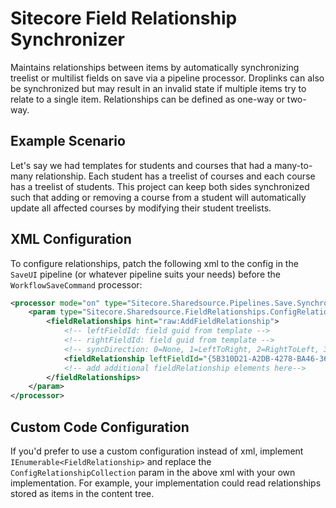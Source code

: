 # Sitecore Field Relationship Synchronizer
Maintains relationships between items by automatically synchronizing treelist or multilist fields on save via a pipeline processor. Droplinks can also be synchronized but may result in an invalid state if multiple items try to relate to a single item. Relationships can be defined as one-way or two-way.

Example Scenario
--------------
Let's say we had templates for students and courses that had a many-to-many relationship. Each student has a treelist of courses and each course has a treelist of students. This project can keep both sides synchronized such that adding or removing a course from a student will automatically update all affected courses by modifying their student treelists.

XML Configuration
--------------
To configure relationships, patch the following xml to the config in the `SaveUI` pipeline (or whatever pipeline suits your needs) before the `WorkflowSaveCommand` processor:

```XML
<processor mode="on" type="Sitecore.Sharedsource.Pipelines.Save.SynchronizeFieldRelationships, FieldRelationshipSynchronizer">
    <param type="Sitecore.Sharedsource.FieldRelationships.ConfigRelationshipCollection, FieldRelationshipSynchronizer">
        <fieldRelationships hint="raw:AddFieldRelationship">
            <!-- leftFieldId: field guid from template -->
            <!-- rightFieldId: field guid from template -->
            <!-- syncDirection: 0=None, 1=LeftToRight, 2=RightToLeft, 3=Both -->
            <fieldRelationship leftFieldId="{5B310D21-A2DB-4278-BA46-36AFA17D47CF}" rightFieldId="{B41C5FDC-010D-4D0E-9694-F888CBAEA5E5}" syncDirection="3"/>
            <!-- add additional fieldRelationship elements here-->
        </fieldRelationships>
    </param>
</processor>
```

Custom Code Configuration
--------------
If you'd prefer to use a custom configuration instead of xml, implement `IEnumerable<FieldRelationship>` and replace the `ConfigRelationshipCollection` param in the above xml with your own implementation. For example, your implementation could read relationships stored as items in the content tree.